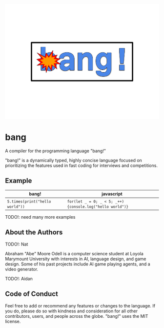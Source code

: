 ![a logo for the programming language bang!, it is big blue bubble letters with a small cartoon explosion coming from the b](docs/logo.png "Logo")

# bang

A compiler for the programming language "bang!"

"bang!" is a dynamically typed, highly concise language focused on prioritizing the features used in fast coding for interviews and competitions.

## Example

| bang!                           | javascript                                                |
| ------------------------------- | --------------------------------------------------------- |
| `5.times(print("hello world"))` | `for(let _ = 0; _ < 5; _++){console.log("hello world")} ` |

TODO!: need many more examples

## About the Authors

TODO!: Nat

Abraham "Abe" Moore Odell is a computer science student at Loyola Marymount University with interests in AI, language design, and game design. Some of his past projects include AI game playing agents, and a video generator.

TODO!: Aidan

## Code of Conduct

Feel free to add or recommend any features or changes to the language. If you do, please do so with kindness and consideration for all other contributors, users, and people across the globe. "bang!" uses the MIT license.
